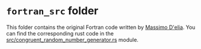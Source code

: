 # `fortran_src` folder

This folder contains the original Fortran code written by [Massimo D'elia](https://sites.google.com/a/unipi.it/pisa-theory-group/people/delia-massimo). You can find the corresponding rust code in the [src/congruent_random_number_generator.rs](../src/congruent_random_number_generator.rs) module.
